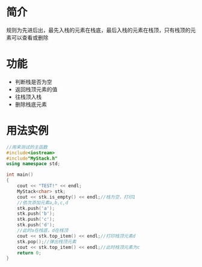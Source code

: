 # 简介
规则为先进后出，最先入栈的元素在栈底，最后入栈的元素在栈顶，只有栈顶的元素可以查看或删除
# 功能
* 判断栈是否为空
* 返回栈顶元素的值
* 往栈顶入栈
* 删除栈底元素
# 用法实例
```c++
//用来测试的主函数
#include<iostream>
#include"MyStack.h"
using namespace std;

int main()
{
	cout << "TEST!" << endl;
	MyStack<char> stk;
	cout << stk.is_empty() << endl;//栈为空，打印1
	//依次添加元素a,b,c,d
	stk.push('a');
	stk.push('b');
	stk.push('c');
	stk.push('d');
	//此时a在栈底，d在栈顶
	cout << stk.top_item() << endl;//打印栈顶元素d
	stk.pop();//弹出栈顶元素
	cout << stk.top_item() << endl;//此时栈顶元素为c
	return 0;
}
```
